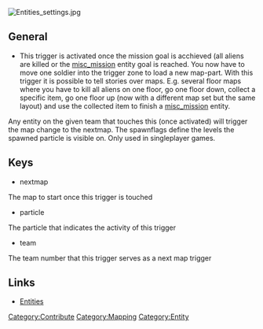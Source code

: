![](Entities_settings.jpg "Entities_settings.jpg")

## General

- This trigger is activated once the mission goal is acchieved (all
  aliens are killed or the
  [misc_mission](Mapping/Entities/misc_mission "wikilink") entity goal
  is reached. You now have to move one soldier into the trigger zone to
  load a new map-part. With this trigger it is possible to tell stories
  over maps. E.g. several floor maps where you have to kill all aliens
  on one floor, go one floor down, collect a specific item, go one floor
  up (now with a different map set but the same layout) and use the
  collected item to finish a
  [misc_mission](Mapping/Entities/misc_mission "wikilink") entity.

Any entity on the given team that touches this (once activated) will
trigger the map change to the nextmap. The spawnflags define the levels
the spawned particle is visible on. Only used in singleplayer games.

## Keys

- nextmap


The map to start once this trigger is touched

- particle


The particle that indicates the activity of this trigger

- team


The team number that this trigger serves as a next map trigger

## Links

- [Entities](Mapping/Entities "wikilink")

[Category:Contribute](Category:Contribute "wikilink")
[Category:Mapping](Category:Mapping "wikilink")
[Category:Entity](Category:Entity "wikilink")